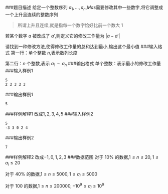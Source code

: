 ###题目描述
给定一个整数序列 $a_1,\dots,a_n$,$Mas$需要修改其中一些数字,将它调整成一个上升且连续的整数序列

> 所谓上升且连续,就是指每一个数字恰好比前一个数大 $1$

若某个数字 $a$ 被改成了 $a'$,则定义它的修改工作量为 $|a-a'|$

请找到一种修改方法,使得修改工作量的总和达到最小,输出这个最小值
###输入格式
第一行：单个整数 $n$,表示数列长度

第二行：$n$ 个整数,表示 $a_1 \sim a_n$
###输出格式
单个整数：表示最小的修改工作量
###输入样例1
```
5
2 3 3 3 3
```
###输出样例1
```
5
```
###样例解释1
改成$1,2,3,4,5$
###输入样例2
```
5
-3 3 0 2 4
```
###输出样例2
```
7
```
###样例解释2
改成$-1,0,1,2,3$
###数据范围
对于 $10\%$ 的数据,$1\leq n\leq 20,1 \leq a_i \leq 20$

对于 $40\%$ 的数据,$1\leq n\leq 5000,1\leq a_i\leq 5000$

对于 $100%$ 的数据,$1\leq n\leq 200000,-10^{9}\leq a_i\leq 10^9$